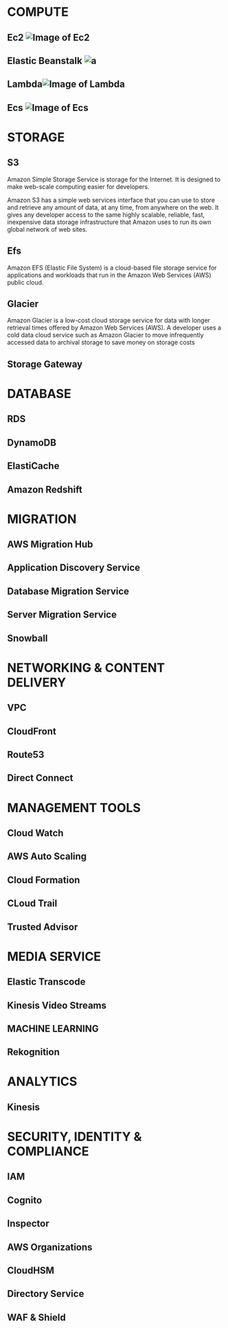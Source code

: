 # COMPUTE 

## Ec2 ![Image of Ec2](https://d1.awsstatic.com/Compute/Amazon-EC2_Icon_64_Squid.72d359dffaba80b144c67c84d0735e6ad9a842f9.png)

## Elastic Beanstalk ![a](https://d1.awsstatic.com/icons/console_elasticbeanstalk_icon.0f7eb0140e1ef6c718d3f806beb7183d06756901.png)
## Lambda![Image of Lambda](https://d1.awsstatic.com/Compute/AWS-Lambda_Icon_48_Squid.66bd35b8de517f00f6b09392f0664b07f4230e25.png)

## Ecs ![Image of Ecs](https://d1.awsstatic.com/Compute/Amazon-Elastic-Container-Service_Icon_64_Squid.0145e3da6a120abce13bfb7c836c80de18bd9e24.png)





# STORAGE

## S3 
Amazon Simple Storage Service is storage for the Internet. It is designed to make web-scale computing easier for developers.

Amazon S3 has a simple web services interface that you can use to store and retrieve any amount of data, at any time, from anywhere on the web. It gives any developer access to the same highly scalable, reliable, fast, inexpensive data storage infrastructure that Amazon uses to run its own global network of web sites.

## Efs
Amazon EFS (Elastic File System) is a cloud-based file storage service for applications and workloads that run in the Amazon Web Services (AWS) public cloud.

## Glacier
Amazon Glacier is a low-cost cloud storage service for data with longer retrieval times offered by Amazon Web Services (AWS). A developer uses a cold data cloud service such as Amazon Glacier to move infrequently accessed data to archival storage to save money on storage costs


## Storage Gateway





# DATABASE

## RDS

## DynamoDB

## ElastiCache

## Amazon Redshift





# MIGRATION
## AWS Migration Hub
## Application Discovery Service
## Database Migration Service 
## Server Migration Service 
## Snowball





# NETWORKING & CONTENT DELIVERY 
## VPC
## CloudFront 
## Route53 
## Direct Connect





# MANAGEMENT TOOLS  
## Cloud Watch 
## AWS Auto Scaling 
## Cloud Formation
## CLoud Trail
## Trusted Advisor





# MEDIA SERVICE 

## Elastic Transcode
## Kinesis Video Streams 




## MACHINE LEARNING 

## Rekognition 
## 





# ANALYTICS
## Kinesis





# SECURITY, IDENTITY & COMPLIANCE 
## IAM 
## Cognito
## Inspector 
## AWS Organizations
## CloudHSM
## Directory Service 
## WAF & Shield


